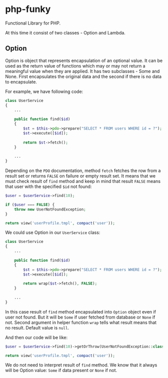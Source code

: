 # php-funky
Functional Library for PHP.

At this time it consist of two classes - Option and Lambda.

## Option
Option is object that represents encapsulation of an optional value. It can be used as the return value of functions which may or may not return a meaningful value when they are applied.
It has two subclasses - Some and None. First encapsulates the original data and the second if there is no data to encapsulate. 

For example, we have following code:

```php
class UserService 
{
    ...
    
    public function find($id)
    {
        $st = $this->pdo->prepare("SELECT * FROM users WHERE id = ?");
        $st->execute([$id]);
        
        return $st->fetch();
    }
    
    ...
}
```

Depending on the `PDO` documentation, method `fetch` fetches the row from a result set or returns `FALSE` on failure or empty result set. 
It means that we must check result of `find` method and keep in mind that result `FALSE` means that user with the specified `$id` not found:

```php
$user = $userService->find(10);

if ($user === FALSE) {
    throw new UserNotFoundException;
}

return view('userProfile.tmpl', compact('user'));
```

We could use Option in our `UserService` class:

```php
class UserService 
{
    ...
    
    public function find($id)
    {
        $st = $this->pdo->prepare("SELECT * FROM users WHERE id = ?");
        $st->execute([$id]);
        
        return wrap($st->fetch(), FALSE);
    }
    
    ...
}
```

In this case result of `find` method encapsulated into `Option` object even if user not found.
But it will be `Some` if user fetched from database or `None` if not. Second argument in helper function `wrap` tells what result means that no result. Default value is `null`.

And then our code will be like:

```php
$user = $userService->find(10)->getOrThrow(UserNotFoundException::class);

return view('userProfile.tmpl', compact('user'));
```

We do not need to interpret result of `find` method. We know that it always will be Option value: `Some` if data present or `None` if not.